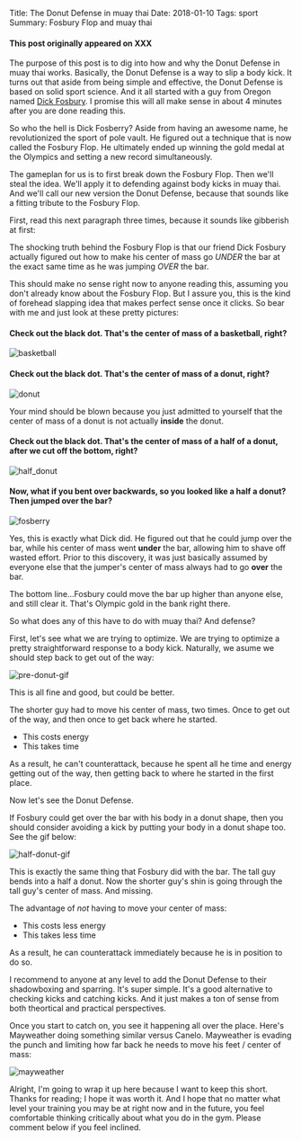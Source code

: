 Title:  The Donut Defense in muay thai
Date: 2018-01-10
Tags: sport
Summary:  Fosbury Flop and muay thai

#### This post originally appeared on XXX

The purpose of this post is to dig into how and why the Donut Defense in muay thai works. Basically, the Donut Defense is a way to slip a body kick. It turns out that aside from being simple and effective, the Donut Defense is based on solid sport science. And it all started with a guy from Oregon named [Dick Fosbury](https://en.wikipedia.org/wiki/Dick_Fosbury). I promise this will all make sense in about 4 minutes after you are done reading this.

So who the hell is Dick Fosberry? Aside from having an awesome name, he revolutionized the sport of pole vault. He figured out a technique that is now called the  Fosbury Flop. He ultimately ended up winning the gold medal at the Olympics and setting a new record simultaneously.  

The gameplan for us is to first break down the Fosbury Flop. Then we'll steal the idea. We'll apply it to defending against body kicks in muay thai. And we'll call our new version the Donut Defense, because that sounds like a fitting tribute to the Fosbury Flop.

First, read this next paragraph three times, because it sounds like gibberish at first:  

The shocking truth behind the Fosbury Flop is that our friend Dick Fosbury actually figured out how to make his center of mass go *UNDER* the bar at the exact same time as he was jumping *OVER* the bar. 

This should make no sense right now to anyone reading this, assuming you don't already know about the Fosbury Flop. But I assure you, this is the kind of forehead slapping idea that makes perfect sense once it clicks. So bear with me and just look at these pretty pictures:  

#### Check out the black dot. That's the center of mass of a basketball, right?


![basketball](https://github.com/mobbSF/blog/blob/master/images/fosberry/basketball.png?raw=true)

#### Check out the black dot. That's the center of mass of a donut, right?  


![donut](https://github.com/mobbSF/blog/blob/master/images/fosberry/donut.png?raw=true)

Your mind should be blown because you just admitted to yourself that the center of mass of a donut is not actually **inside** the donut.

#### Check out the black dot. That's the center of mass of a half of a donut, after we cut off the bottom, right?

![half_donut](https://github.com/mobbSF/blog/blob/master/images/fosberry/half_donut.png?raw=true)

#### Now, what if you bent over backwards, so you looked like a half a donut? Then jumped over the bar?

![fosberry](https://github.com/mobbSF/blog/blob/master/images/fosberry/fosberry.gif?raw=true)


Yes, this is exactly what Dick did. He figured out that he could jump over the bar, while his center of mass went **under** the bar, allowing him to shave off wasted effort. Prior to this discovery, it was just basically assumed by everyone else that the jumper's center of mass always had to go **over** the bar.  

The bottom line...Fosbury could move the bar up higher than anyone else, and still clear it. That's Olympic gold in the bank right there. 

So what does any of this have to do with muay thai? And defense?

First, let's see what we are trying to optimize. We are trying to optimize a pretty straightforward response to a body kick. Naturally, we asume we should step back to get out of the way:

![pre-donut-gif](https://github.com/mobbSF/blog/blob/master/images/fosberry/pre-donut-gif.gif?raw=true)


This is all fine and good, but could be better. 

The shorter guy had to move his center of mass, two times. Once to get out of the way, and then once to get back where he started. 

* This costs energy
* This takes time  

As a result, he can't counterattack, because he spent all he time and energy getting out of the way, then getting back to where he started in the first place.

Now let's see the Donut Defense.

If Fosbury could get over the bar with his body in a donut shape, then you should consider avoiding a kick by putting your body in a donut shape too. See the gif below:

![half-donut-gif](https://github.com/mobbSF/blog/blob/master/images/fosberry/half-donut-gif.gif?raw=true)

This is exactly the same thing that Fosbury did with the bar. The tall guy bends into a half a donut. Now the shorter guy's shin is going through the tall guy's center of mass. And missing.

The advantage of *not* having to move your center of mass: 

* This costs less energy
* This takes less time

As a result, he can counterattack immediately because he is in position to do so.

I recommend to anyone at any level to add the Donut Defense to their shadowboxing and sparring. It's super simple. It's a good alternative to checking kicks and catching kicks. And it just makes a ton of sense from both theortical and practical perspectives.

Once you start to catch on, you see it happening all over the place. Here's Mayweather doing something similar versus Canelo. Mayweather is evading the punch and limiting how far back he needs to move his feet / center of mass:

![mayweather](https://github.com/mobbSF/blog/blob/master/images/fosberry/mayweather.png?raw=true)

Alright, I'm going to wrap it up here because I want to keep this short. 
Thanks for reading; I hope it was worth it. And I hope that no matter what level your training you may be at right now and in the future, you feel comfortable thinking critically about what you do in the gym. Please comment below if you feel inclined.